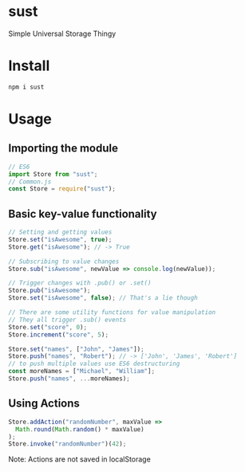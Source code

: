# sust

Simple Universal Storage Thingy

# Install

```bash
npm i sust
```

# Usage

## Importing the module

```javascript
// ES6
import Store from "sust";
// Common.js
const Store = require("sust");
```

## Basic key-value functionality

```javascript
// Setting and getting values
Store.set("isAwesome", true);
Store.get("isAwesome"); // -> True

// Subscribing to value changes
Store.sub("isAwesome", newValue => console.log(newValue));

// Trigger changes with .pub() or .set()
Store.pub("isAwesome");
Store.set("isAwesome", false); // That's a lie though

// There are some utility functions for value manipulation
// They all trigger .sub() events
Store.set("score", 0);
Store.increment("score", 5);

Store.set("names", ["John", "James"]);
Store.push("names", "Robert"); // -> ['John', 'James', 'Robert']
// to push multiple values use ES6 destructuring
const moreNames = ["Michael", "William"];
Store.push("names", ...moreNames);
```

## Using Actions

```javascript
Store.addAction("randomNumber", maxValue =>
  Math.round(Math.random() * maxValue)
);
Store.invoke("randomNumber")(42);
```

Note: Actions are not saved in localStorage
